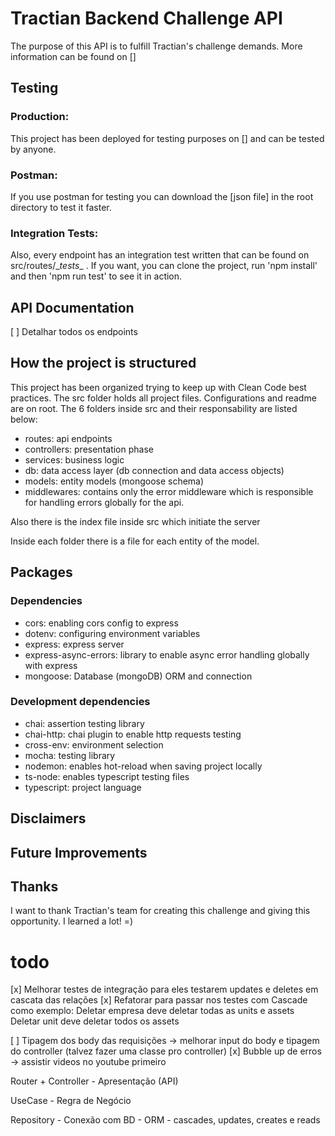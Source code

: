 # Tractian Backend Challenge API

The purpose of this API is to fulfill Tractian's challenge demands. More information can be found on []

## Testing

### Production:

This project has been deployed for testing purposes on [] and can be tested by anyone.

### Postman:

If you use postman for testing you can download the [json file] in the root directory to test it faster.

### Integration Tests:

Also, every endpoint has an integration test written that can be found on src/routes/\__tests_\_ . If you want, you can clone the project, run 'npm install' and then 'npm run test' to see it in action.

## API Documentation

[ ] Detalhar todos os endpoints

## How the project is structured

This project has been organized trying to keep up with Clean Code best practices.
The src folder holds all project files. Configurations and readme are on root.
The 6 folders inside src and their responsability are listed below:

- routes: api endpoints
- controllers: presentation phase
- services: business logic
- db: data access layer (db connection and data access objects)
- models: entity models (mongoose schema)
- middlewares: contains only the error middleware which is responsible for handling errors globally for the api.

Also there is the index file inside src which initiate the server

Inside each folder there is a file for each entity of the model.

## Packages

### Dependencies

- cors: enabling cors config to express
- dotenv: configuring environment variables
- express: express server
- express-async-errors: library to enable async error handling globally with express
- mongoose: Database (mongoDB) ORM and connection

### Development dependencies

- chai: assertion testing library
- chai-http: chai plugin to enable http requests testing
- cross-env: environment selection
- mocha: testing library
- nodemon: enables hot-reload when saving project locally
- ts-node: enables typescript testing files
- typescript: project language

## Disclaimers

## Future Improvements

## Thanks

I want to thank Tractian's team for creating this challenge and giving this opportunity. I learned a lot! =)

# todo

[x] Melhorar testes de integração para eles testarem updates e deletes em cascata das relações
[x] Refatorar para passar nos testes com Cascade como exemplo:
Deletar empresa deve deletar todas as units e assets
Deletar unit deve deletar todos os assets

[ ] Tipagem dos body das requisições -> melhorar input do body e tipagem do controller (talvez fazer uma classe pro controller)
[x] Bubble up de erros -> assistir videos no youtube primeiro

Router + Controller - Apresentação (API)

UseCase - Regra de Negócio

Repository - Conexão com BD - ORM - cascades, updates, creates e reads
